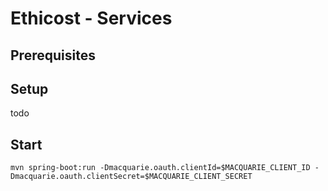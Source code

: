 # Ethicost - Services

## Prerequisites

## Setup

todo

## Start

`mvn spring-boot:run -Dmacquarie.oauth.clientId=$MACQUARIE_CLIENT_ID -Dmacquarie.oauth.clientSecret=$MACQUARIE_CLIENT_SECRET`